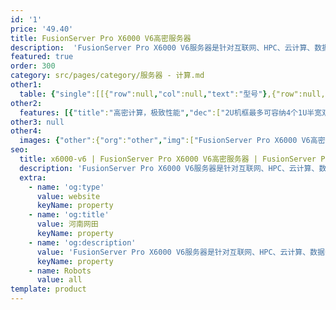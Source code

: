 ```yaml
---
id: '1'
price: '49.40'
title: FusionServer Pro X6000 V6高密服务器
description:  'FusionServer Pro X6000 V6服务器是针对互联网、HPC、云计算、数据中心等业务应用需求而推出的新一代2U高密度服务器产品，对软件定义存储、大数据和SDI基础架构等进行优化和架构创新，满足服务器大规模部署。'
featured: true
order: 300
category: src/pages/category/服务器 - 计算.md
other1: 
  table: {"single":[[{"row":null,"col":null,"text":"型号"},{"row":null,"col":"3","text":"FusionServer Pro X6000 V6"}],[{"row":null,"col":null,"text":"形态"},{"row":null,"col":"3","text":"2U4节点 机框"}],[{"row":null,"col":null,"text":"节点系统"},{"row":null,"col":"3","text":"支持4个1U半宽双路服务器"}],[{"row":null,"col":null,"text":"电源"},{"row":null,"col":"3","text":"支持4个1200W、1500W、2000W或3000W AC电源模块，支持1+1或2+2冗余和热插拔"}],[{"row":null,"col":null,"text":"供电"},{"row":null,"col":"3","text":"支持100~240V AC，48V DC（1200W），336V DC（1500W）"}],[{"row":null,"col":null,"text":"风扇"},{"row":null,"col":"3","text":"支持4个8080+风扇模块，支持N+1冗余和*热插拔"}],[{"row":null,"col":null,"text":"工作温度"},{"row":null,"col":"3","text":"5ºC - 35ºC"}],[{"row":null,"col":null,"text":"产品认证"},{"row":null,"col":"3","text":"CE、UL、FCC、CCC、VCCI、RoHS等"}],[{"row":null,"col":null,"text":"尺寸(高x宽x深)"},{"row":null,"col":"3","text":"86.1mm x 447mm x 899mm"}]]}
other2:
  features: [{"title":"高密计算，极致性能","dec":["2U机框最多可容纳4个1U半宽双路服务器节点，共8个Intel® Xeon® 第三代Xeon®可扩展处理器（270W）；24块NVMe SSD存储，支持2+4均衡；8通道DDR4 3200内存，带宽提升45%"]},{"title":"汇聚管理，便捷维护","dec":["采用各节点iBMC协同管理方式，融合了刀片和机架的优点，节点后置，后出线；模块化设计，硬盘、节点、电源、OCP卡、风扇支持热插拔，大幅提升运维效率"]},{"title":"共享架构、高效节能","dec":["服务器节点共享4个电源，1+1或2+2冗余，整框最高支持4个3000W电源模块；硬盘无背板和翼型对旋风扇设计，进风量提升35%；大尺寸VC连体散热器，相变均温VC技术，导热系数提升15倍以上"]}]
other3: null
other4:
  images: {"other":{"org":"other","img":["FusionServer Pro X6000 V6高密服务器.webp"]}}
seo:
  title: x6000-v6 | FusionServer Pro X6000 V6高密服务器 | FusionServer Pro高密服务器 | FusionServer Pro智能服务器 | 服务器 - 计算 | 数据中心
  description: 'FusionServer Pro X6000 V6服务器是针对互联网、HPC、云计算、数据中心等业务应用需求而推出的新一代2U高密度服务器产品，对软件定义存储、大数据和SDI基础架构等进行优化和架构创新，满足服务器大规模部署。'
  extra:
    - name: 'og:type'
      value: website
      keyName: property
    - name: 'og:title'
      value: 河南网田
      keyName: property
    - name: 'og:description'
      value: 'FusionServer Pro X6000 V6服务器是针对互联网、HPC、云计算、数据中心等业务应用需求而推出的新一代2U高密度服务器产品，对软件定义存储、大数据和SDI基础架构等进行优化和架构创新，满足服务器大规模部署。'
      keyName: property
    - name: Robots
      value: all
template: product
---
```

